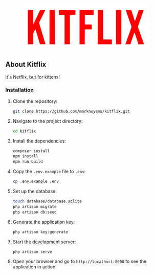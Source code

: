 <p align="center"><a href="https://laravel.com" target="_blank"><img src="public/images/logo.svg" width="400" alt="Logo"></a></p>

## About Kitflix

It's Netflix, but for kittens!

### Installation

1. Clone the repository:
   ```bash
   git clone https://github.com/marknuyens/kitflix.git
    ```
2. Navigate to the project directory:
   ```bash
   cd kitflix
   ```
3. Install the dependencies:
   ```bash
   composer install
   npm install
   npm run build
   ```
4. Copy the `.env.example` file to `.env`:
   ```bash
   cp .env.example .env
   ```
5. Set up the database:
    ```bash
    touch database/database.sqlite
    php artisan migrate
    php artisan db:seed
    ```
6. Generate the application key:
   ```bash
   php artisan key:generate
   ``` 
7. Start the development server:
   ```bash
   php artisan serve
   ```
8. Open your browser and go to `http://localhost:8000` to see the application in action.
